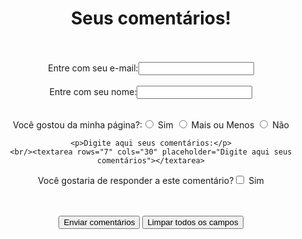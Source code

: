 <html>
    <center>
    <head>
        <h1>Seus comentários!</h1>
    </head>
    <br/><br/>
    <body>
<form>
    Entre com seu e-mail:<input type="email"><br/><br/>
    Entre com seu nome:<input type="name">
    <br/><br/>
   <p> Você gostou da minha página?:<input type="radio" name="option" value="op1"> Sim
        <input type="radio" name="option" value="op2"> Mais ou Menos
            <input type="radio" name="option" value="op3"> Não
        </p>
       

    <p>Digite aqui seus comentários:</p>
    <br/><textarea rows="7" cols="30" placeholder="Digite aqui seus comentários"></textarea>
    
</form> 
    </body>
    <footer>
        <form>
        <p>Você gostaria de responder a este comentário?<input type="checkbox" name="opcao" value="op1"> Sim</p> <br/><br/>
       <input type="submit" value="Enviar comentários"> <input type="submit" value="Limpar todos os campos">
        </form>
    </footer>
</center>
</html>
